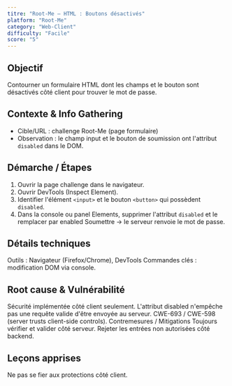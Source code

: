 ```yaml
---
titre: "Root-Me – HTML : Boutons désactivés"
platform: "Root-Me"
category: "Web-Client"
difficulty: "Facile"
score: "5"
---
```


## Objectif
Contourner un formulaire HTML dont les champs et le bouton sont désactivés côté client pour trouver le mot de passe.

## Contexte & Info Gathering
- Cible/URL : challenge Root-Me (page formulaire)
- Observation : le champ input et le bouton de soumission ont l'attribut `disabled` dans le DOM.

## Démarche / Étapes
1. Ouvrir la page challenge dans le navigateur.
2. Ouvrir DevTools (Inspect Element).
3. Identifier l'élément `<input>` et le bouton `<button>` qui possèdent `disabled`.
4. Dans la console ou panel Elements, supprimer l'attribut `disabled` et le remplacer par enabled
Soumettre → le serveur renvoie le mot de passe.

## Détails techniques
Outils : Navigateur (Firefox/Chrome), DevTools
Commandes clés : modification DOM via console.

## Root cause & Vulnérabilité
Sécurité implémentée côté client seulement. L'attribut disabled n'empêche pas une requête valide d'être envoyée au serveur.
CWE-693 / CWE-598 (server trusts client-side controls).
Contremesures / Mitigations
Toujours vérifier et valider côté serveur.
Rejeter les entrées non autorisées côté backend.

## Leçons apprises
Ne pas se fier aux protections côté client.
